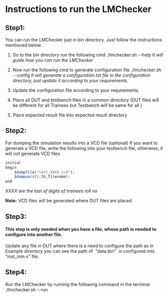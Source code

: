 Instructions to run the LMChecker
==================================

## Step1:

You can run the LMChecker just in bin directory. Just follow the instructions mentioned below.

1. Go to the bin directory run the following cmd
	./lmchecker.sh --help
_It will guide how you can run the LMChecker_

2. Now run the following cmd  to generate configuration file
	./lmchecker.sh --config
_It will generate a configuration.txt file in the configuration directory, just update it according to your requirements._

3. Update the configuration file according to your requirements.

4. Place all DUT and testbench files in a common directory (DUT files will be different
for all Trainees but Testbench will be same for all )

5. Place expected result file into expected result directory

## Step2:
For dumping the simulation results into a VCD file (optional)
If you want to generate a VCD file, write the following into your testbench file, otherwise, it
will not generate VCD files

```javascript
initial
begin
	$dumpfile("test_XXXX.vcd");
	$dumpvars(0,tb_filename);
end
```
_XXXX are the last of digits of trainees roll no_

**Note:** VCD files will be generated where DUT files are placed

## Step3:
#### This step is only needed when you have a file, whose path is needed to configure into another file.
Update any file in DUT where there is a need to configure the path as in Example directory
you can see the path of ​ "data.bin" ​ is configured into ​ "inst_mm.v"​ file.

## Step4:
Run the LMChecker by running the following command in the terminal
	./lmchecker.sh --run













